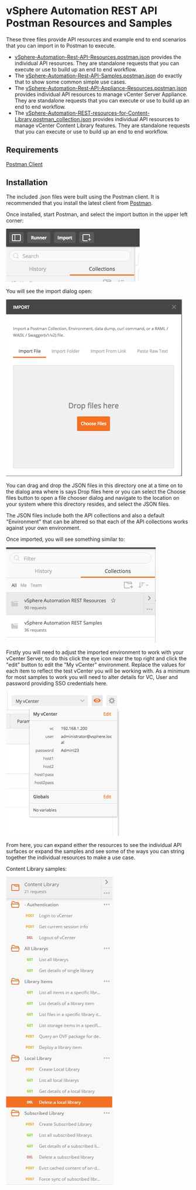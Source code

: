 # vSphere Automation REST API Postman Resources and Samples

These three files provide API resources and example end to end scenarios that you
can import in to Postman to execute.

* [vSphere-Automation-Rest-API-Resources.postman.json](vSphere-Automation-Rest-API-Resources.postman.json) provides the
individual API resources. They are standalone requests that you can execute or use to build up an end to end workflow.
* The [vSphere-Automation-Rest-API-Samples.postman.json](vSphere-Automation-Rest-API-Samples.postman.json) do
exactly that to show some common simple use cases.
* The [vSphere-Automation-Rest-API-Appliance-Resources.postman.json](vSphere-Automation-Rest-API-Appliance-Resources.postman.json)
provides individual API resources to manage vCenter Server Appliance. They are standalone requests that you can execute
or use to build up an end to end workflow.
* The [vSphere-Automation-REST-resources-for-Content-Library.postman_collection.json](vSphere-Automation-REST-resources-for-Content-Library.postman_collection.json)
provides individual API resources to manage vCenter Content Library features. They are standalone requests that you can execute
or use to build up an end to end workflow.


## Requirements
[Postman Client](https://www.getpostman.com)

## Installation

The included .json files were built using the Postman client. It is recommended that you install the latest client from [Postman](https://www.getpostman.com).

Once installed, start Postman, and select the import button in the upper left corner:

![import button](images/importbutton.png "Import button")


You will see the import dialog open:

![import dialog](images/importdialog.png "Import dialog")

You can drag and drop the JSON files in this directory one at a time on to the
dialog area where is says Drop files here or you can select the Choose files
button to open a file chooser dialog and navigate to the location on your system
where this directory resides, and select the JSON files.

The JSON files include both the API collections and also a default "Environment" that can be altered so that each of the API collections works against your own environment.

Once imported, you will see something similar to:

![imported](images/imported.png "Imported")

Firstly you will need to adjust the imported environment to work with your vCenter Server, to do this click the eye icon near the top right and click the "edit" button to edit the "My vCenter" environment.  Replace the values for each item to reflect the test vCenter you will be working with.  As a minimum for most samples to work you will need to alter details for VC, User and password providing SSO credentials here.

![Environment](images/environment.jpg "Environment")

From here, you can expand either the resources to see the individual API surfaces
or expand the samples and see some of the ways you can string together the
individual resources to make a use case.

Content Library samples:

![Content Library Samples](images/ContentLibrary_Sample.JPG "Content Library")

